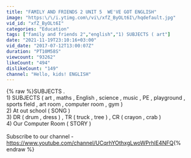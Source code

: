 ```yaml
---
title: "FAMILY AND FRIENDS 2 UNIT 5  WE'VE GOT ENGLISH"
image: "https:\/\/i.ytimg.com\/vi\/xfZ_ByOLt6I\/hqdefault.jpg"
vid_id: "xfZ_ByOLt6I"
categories: "Education"
tags: ["family and friends 2","english","1) SUBJECTS ( art"]
date: "2021-11-19T23:10:16+03:00"
vid_date: "2017-07-12T13:00:07Z"
duration: "PT10M58S"
viewcount: "93262"
likeCount: "494"
dislikeCount: "149"
channel: "Hello, kids! ENGLISH"
---
```

{% raw %}SUBJECTS .<br />1) SUBJECTS ( art , maths , English , science , music , PE , playground , sports field , art room , computer room , gym )<br />2) At out school ( SONG )<br />3) DR ( drum , dress ) , TR ( truck , tree ) , CR ( crayon , crab )<br />4) Our Computer Room ( STORY )<br /><br />Subscribe to our channel - <a rel="nofollow" target="blank" href="https://www.youtube.com/channel/UCqrhYOthxgLwoWPrhlE4NFQ">https://www.youtube.com/channel/UCqrhYOthxgLwoWPrhlE4NFQ</a>{% endraw %}
